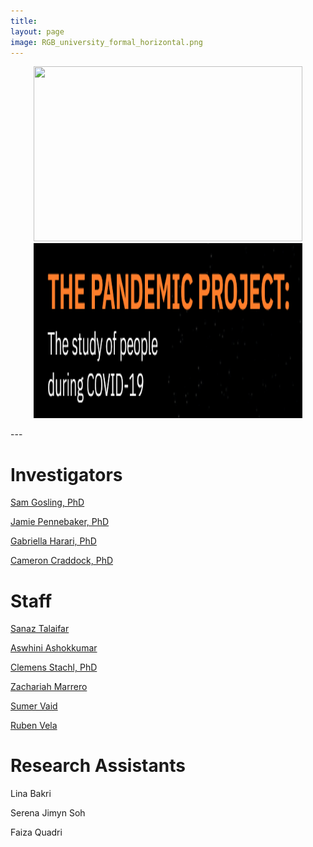 ```yaml
---
title:
layout: page
image: RGB_university_formal_horizontal.png
---
```

<p align="center">
  <a href="http://covid19.ut-wcwh.org/">
  <img width="430" height="280" src="/images/covid19.png">
  </a>
  <a href="https://utpsyc.org/covid19/index.html">
  <img width="430" height="280" src="/images/pandemicproject.png">
  </a>
</p>
---

# Investigators
[Sam Gosling, PhD](https://liberalarts.utexas.edu/psychology/faculty/sdg68)

[Jamie Pennebaker, PhD](https://liberalarts.utexas.edu/psychology/faculty/pennebak)

[Gabriella Harari, PhD](https://comm.stanford.edu/faculty-harari/)

[Cameron Craddock, PhD](http://computational-neuroimaging-lab.org/)

# Staff
[Sanaz Talaifar](https://www.sanaztalaifar.com/)

[Aswhini Ashokkumar](https://ashwiniashokkumar.weebly.com/)

[Clemens Stachl, PhD](https://sites.google.com/view/clemensstachl/home)

[Zachariah Marrero](https://liberalarts.utexas.edu/psychology/graduate/profile.php?id=znm232)

[Sumer Vaid](https://www.sumervaid.org/)

[Ruben Vela](https://dellmed.utexas.edu/directory/ruben-vela)

# Research Assistants
Lina Bakri

Serena Jimyn Soh

Faiza Quadri
